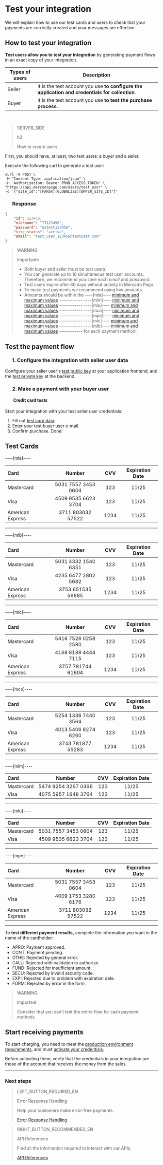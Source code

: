 # Test your integration

We will explain how to use our test cards and users to check that your payments are correctly created and your messages are effective.

## How to test your integration

**Test users allow you to test your integration** by generating payment flows in an exact copy of your integration.

| Types of users | Description |
| --- | --- |
| Seller | It is the test account you use **to configure the application and credentials for collection**. |
| Buyer | It is the test account you use **to test the purchase process**. |

<br>

> SERVER_SIDE
>
> h2
>
> How to create users

First, you should have, at least, two test users: a buyer and a seller.

Execute the following curl to generate a test user:


```curl
curl -X POST \
-H "Content-Type: application/json" \
-H 'Authorization: Bearer PROD_ACCESS_TOKEN' \
"https://api.mercadopago.com/users/test_user" \
-d '{"site_id":"[FAKER][GLOBALIZE][UPPER_SITE_ID]"}'
```


### &nbsp;&nbsp;&nbsp;&nbsp;&nbsp;&nbsp;Response

```json
{
    "id": 123456,
    "nickname": "TT123456",
    "password": "qatest123456",
    "site_status": "active",
    "email": "test_user_123456@testuser.com"
}
```

>WARNING
>
>Importante
>
> * Both buyer and seller must be test users.
> * You can generate up to 10 simultaneous test user accounts. Therefore, we recommend you save each _email_ and _password_.
> * Test users expire after 60 days without activity in Mercado Pago.
> * To make test payments we recommend using low amounts.
> * Amounts should be within the ----[mla]---- [minimum and maximum values](https://www.mercadopago.com.ar/ayuda/monto-minimo-maximo-medios-de-pago_620) ------------ ----[mlm]---- [minimum and maximum values](https://www.mercadopago.com.mx/ayuda/monto-minimo-maximo-medios-de-pago_620) ------------ ----[mlu]---- [minimum and maximum values](https://www.mercadopago.com.uy/ayuda/monto-minimo-maximo-medios-de-pago_620) ------------ ----[mco]---- [minimum and maximum values](https://www.mercadopago.com.uy/ayuda/monto-minimo-maximo-medios-de-pago_620) ------------ ----[mpe]---- [minimum and maximum values](https://www.mercadopago.com.pe/ayuda/monto-minimo-maximo-medios-de-pago_620) ------------ ----[mlc]---- [minimum and maximum values](https://www.mercadopago.cl/ayuda/monto-minimo-maximo-medios-de-pago_620) ------------ ----[mlb]---- [minimum and maximum values](https://www.mercadopago.com.br/ajuda/minimo-maximo-posso-pagar_324) ------------ for each payment method.

## Test the payment flow

### &nbsp;&nbsp;&nbsp;&nbsp;&nbsp;&nbsp;1. Configure the integration with seller user data

Configure your seller user's [test public key]([FAKER][CREDENTIALS][URL]) at your application frontend, and the [test private key]([FAKER][CREDENTIALS][URL]) at the backend.

### &nbsp;&nbsp;&nbsp;&nbsp;&nbsp;&nbsp;2. Make a payment with your buyer user

#### &nbsp;&nbsp;&nbsp;&nbsp;&nbsp;&nbsp;&nbsp;&nbsp;Credit card tests

Start your integration with your test seller user credentials:

1. Fill out [test card data](#bookmark_test_cards).
1. Enter your test buyer user e-mail.
1. Confirm purchase. Done!

## Test Cards

----[mla]----

| Card | Number | CVV | Expiration Date |
| :--- | :---: | :---: | :---: |
| Mastercard | 5031 7557 3453 0604 | 123 | 11/25 |
| Visa | 4509 9535 6623 3704 | 123 | 11/25 |
| American Express | 3711 803032 57522 | 1234 | 11/25 |

------------
----[mlb]----

| Card | Number | CVV | Expiration Date |
| :--- | :---: | :---: | :---: |
| Mastercard | 5031 4332 1540 6351 | 123 | 11/25 |
| Visa | 4235 6477 2802 5682 | 123 | 11/25 |
| American Express | 3753 651535 56885 | 1234 | 11/25 |

------------
----[mlc]----

| Card | Number | CVV | Expiration Date |
| :--- | :---: | :---: | :---: |
| Mastercard | 5416 7526 0258 2580 | 123 | 11/25 |
| Visa | 4168 8188 4444 7115 | 123 | 11/25 |
| American Express | 3757 781744 61804 | 1234 | 11/25 |

------------
----[mco]----

| Card | Number | CVV | Expiration Date |
| :--- | :---: | :---: | :---: |
| Mastercard | 5254 1336 7440 3564 | 123 | 11/25 |
| Visa | 4013 5406 8274 6260 | 123 | 11/25 |
| American Express | 3743 781877 55283 | 1234 | 11/25 |

------------
----[mlm]----

| Card | Number | CVV | Expiration Date |
| :---  | :---: | :---: | :---: |
| Mastercard | 5474 9254 3267 0366 | 123 | 11/25 |
| Visa | 4075 5957 1648 3764 | 123 | 11/25 |

------------
----[mlu]----

| Card | Number | CVV | Expiration Date |
| :--- | :---: | :---: | :---: |
| Mastercard | 5031 7557 3453 0604 | 123 | 11/25 |
| Visa | 4509 9535 6623 3704 | 123 | 11/25 |

------------
----[mpe]----

| Card | Number | CVV | Expiration Date |
| :--- | :---: | :---: | :---: |
| Mastercard | 5031 7557 3453 0604 | 123 | 11/25 |
| Visa | 4009 1753 3280 6176 | 123 | 11/25 |
| American Express | 3711 803032 57522 | 1234 | 11/25 |

------------

To **test different payment results,** complete the information you want in the name of the cardholder:

- APRO: Payment approved.
- CONT: Payment pending.
- OTHE: Rejected by general error.
- CALL: Rejected with validation to authorize.
- FUND: Rejected for insufficient amount.
- SECU: Rejected by invalid security code.
- EXPI: Rejected due to problem with expiration date.
- FORM: Rejected by error in the form.

> WARNING
>
> Important
>
> Consider that you can't test the entire flow for cash payment methods.

## Start receiving payments

To start charging, you need to meet the [production environment requirements](https://www.mercadopago[FAKER][URL][DOMAIN]/developers/en/guides/online-payments/checkout-api/goto-production/), and must <a href="[FAKER][CREDENTIALS][URL]" target="_blank">activate your credentials</a>.

Before activating them, verify that the credentials in your integration are those of the account that receives the money from the sales.<br/>

---
### Next steps

> LEFT_BUTTON_REQUIRED_EN
>
> Error Response Handling
>
> Help your customers make error-free payments.
>
> [Error Response Handling](https://www.mercadopago[FAKER][URL][DOMAIN]/developers/en/guides/online-payments/checkout-api/handling-responses/)

> RIGHT_BUTTON_RECOMMENDED_EN
>
> API References
>
> Find all the information required to interact with our APIs.
>
> [API References](https://www.mercadopago[FAKER][URL][DOMAIN]/developers/en/reference)
